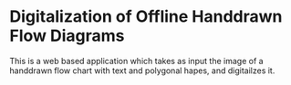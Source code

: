 # Digitalization of Offline Handdrawn Flow Diagrams
This is a web based application which takes as input the image of a handdrawn flow chart with text and polygonal hapes, and digitailzes it.
